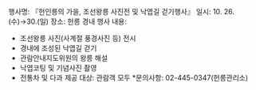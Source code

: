 행사명: 『헌인릉의 가을, 조선왕릉 사진전 및 낙엽길 걷기행사』
일시: 10. 26.(수)→30.(일)
장소: 헌릉 경내
행사 내용:
- 조선왕릉 사진(사계절 풍경사진 등) 전시
- 경내에 조성된 낙엽길 걷기
- 관람안내지도위원의 왕릉 해설
- 낙엽코팅 및 기념사진 촬영
- 전통차 및 다과 제공
대상: 관람객 모두
*문의사항: 02-445-0347(헌릉관리소)
